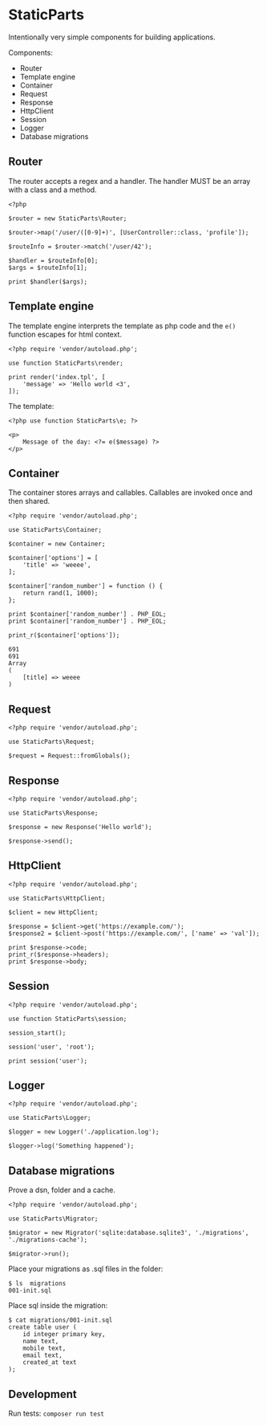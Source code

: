 # StaticParts

Intentionally very simple components for building applications.

Components:

* Router
* Template engine
* Container
* Request
* Response
* HttpClient
* Session
* Logger
* Database migrations

## Router

The router accepts a regex and a handler. The handler MUST be
an array with a class and a method.

    <?php
    
    $router = new StaticParts\Router;
    
    $router->map('/user/([0-9]+)', [UserController::class, 'profile']);
    
    $routeInfo = $router->match('/user/42');
    
    $handler = $routeInfo[0];
    $args = $routeInfo[1];
    
    print $handler($args);
    
## Template engine

The template engine interprets the template as php code and the `e()`
function escapes for html context.
   
    <?php require 'vendor/autoload.php';
    
    use function StaticParts\render;
    
    print render('index.tpl', [
        'message' => 'Hello world <3',
    ]);

The template:

    <?php use function StaticParts\e; ?>
    
    <p>
        Message of the day: <?= e($message) ?>
    </p>
    
## Container

The container stores arrays and callables. Callables are invoked once and then 
shared.
    
    <?php require 'vendor/autoload.php';
    
    use StaticParts\Container;
    
    $container = new Container;
    
    $container['options'] = [
        'title' => 'weeee',
    ];
    
    $container['random_number'] = function () {
        return rand(1, 1000);
    };
    
    print $container['random_number'] . PHP_EOL;
    print $container['random_number'] . PHP_EOL;
    
    print_r($container['options']);
    
    691
    691
    Array
    (
        [title] => weeee
    )

## Request

    <?php require 'vendor/autoload.php';
    
    use StaticParts\Request;
    
    $request = Request::fromGlobals();
    
## Response

    <?php require 'vendor/autoload.php';
    
    use StaticParts\Response;
    
    $response = new Response('Hello world');
    
    $response->send();

## HttpClient

    <?php require 'vendor/autoload.php';
    
    use StaticParts\HttpClient;
    
    $client = new HttpClient;
    
    $response = $client->get('https://example.com/');
    $response2 = $client->post('https://example.com/', ['name' => 'val']);
    
    print $response->code;
    print_r($response->headers);
    print $response->body;
    
## Session

    <?php require 'vendor/autoload.php';
    
    use function StaticParts\session;
    
    session_start();
    
    session('user', 'root');
    
    print session('user');

## Logger

    <?php require 'vendor/autoload.php';

    use StaticParts\Logger;

    $logger = new Logger('./application.log');

    $logger->log('Something happened');

## Database migrations

Prove a dsn, folder and a cache.

    <?php require 'vendor/autoload.php';

    use StaticParts\Migrator;

    $migrator = new Migrator('sqlite:database.sqlite3', './migrations', './migrations-cache');

    $migrator->run();

Place your migrations as .sql files in the folder:

    $ ls  migrations
    001-init.sql

Place sql inside the migration:

    $ cat migrations/001-init.sql
    create table user (
        id integer primary key,
        name text,
        mobile text,
        email text,
        created_at text
    );

## Development

Run tests: `composer run test`
